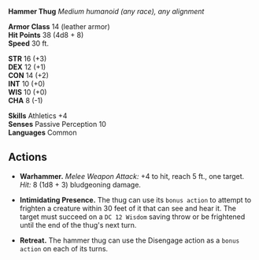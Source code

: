 **Hammer Thug**
*Medium humanoid (any race), any alignment*

**Armor Class** 14 (leather armor)  
**Hit Points** 38 (4d8 + 8)  
**Speed** 30 ft.

**STR** 16 (+3)  
**DEX** 12 (+1)  
**CON** 14 (+2)  
**INT** 10 (+0)  
**WIS** 10 (+0)  
**CHA** 8 (-1)

**Skills** Athletics +4  
**Senses** Passive Perception 10  
**Languages** Common

## Actions

- **Warhammer.** *Melee Weapon Attack:* +4 to hit, reach 5 ft., one target. *Hit:* 8 (1d8 + 3) bludgeoning damage.

- **Intimidating Presence.** The thug can use its `bonus action` to attempt to frighten a creature within 30 feet of it that can see and hear it. The target must succeed on a `DC 12 Wisdom` saving throw or be frightened until the end of the thug's next turn.

- **Retreat.** The hammer thug can use the Disengage action as a `bonus action` on each of its turns.
